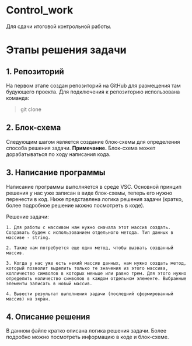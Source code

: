 # Control_work
Для сдачи итоговой контрольной работы.

# Этапы решения задачи

## 1. Репозиторий

На первом этапе создан репозиторий на GitHub для размещения там будующего проекта. Для подключения к репозиторию использована команда:  
> git clone


## 2. Блок-схема

Следующим шагом является создание блок-схемы для определения способа решения задачи. **Примечание.** Блок-схема может дорабатываться по ходу написания кода.

## 3. Написание программы

Написание программы выполняется в среде VSC.
Основной принцип решения у нас уже записан в виде блок-схемы, теперь его нужно перенести в код. Ниже представлена логика решения задачи (кратко, более подробное решение можно посмотреть в коде). 

Решение задачи:

    1. Для работы с массивом нам нужно сначала этот массив создать. Создавать будем с использованием отдельного метода. Тип данных в массиве - string.

    2. Также нам потребуется еще один метод, чтобы вызвать созданный массив.

    3. Когда у нас уже есть некий массив данных, нам нужно создать метод, который позволит выделить только те значения из этого массива, колличество символов в которых меньше или равно трем. Для этого нужно определить количество символов в каждом отдельном элементе. Выбранные элементы записать в новый массив.

    4. Вывести результат выполнения задачи (последний сформированный массив) на экран.

## 4. Описание решения

В данном файле кратко описана логика решения задачи. Более подробно можно посмотреть информацию в коде и блок-схеме.


